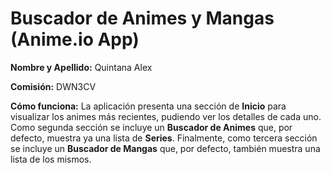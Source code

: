 # Buscador de Animes y Mangas (Anime.io App)

**Nombre y Apellido:** Quintana Alex

**Comisión:** DWN3CV

**Cómo funciona:** La aplicación presenta una sección de **Inicio** para visualizar los animes más recientes, pudiendo ver los detalles de cada uno.
Como segunda sección se incluye un **Buscador de Animes** que, por defecto, muestra ya una lista de **Series**.
Finalmente, como tercera sección se incluye un **Buscador de Mangas** que, por defecto, también muestra una lista de los mismos.